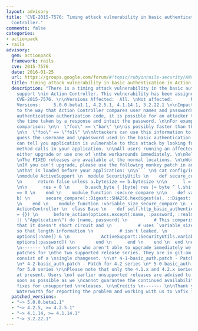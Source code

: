 ```yaml
---
layout: advisory
title: 'CVE-2015-7576: Timing attack vulnerability in basic authentication in Action
  Controller.'
comments: false
categories:
- actionpack
- rails
advisory:
  gem: actionpack
  framework: rails
  cve: 2015-7576
  date: 2016-01-25
  url: https://groups.google.com/forum/#!topic/rubyonrails-security/ANv0HDHEC3k
  title: Timing attack vulnerability in basic authentication in Action Controller.
  description: "There is a timing attack vulnerability in the basic authentication
    support \nin Action Controller. This vulnerability has been assigned the CVE \nidentifier
    CVE-2015-7576. \n\nVersions Affected:  All. \nNot affected:       None. \nFixed
    Versions:     5.0.0.beta1.1, 4.2.5.1, 4.1.14.1, 3.2.22.1 \n\nImpact \n------ \nDue
    to the way that Action Controller compares user names and passwords in \nbasic
    authentication authorization code, it is possible for an attacker to \nanalyze
    the time taken by a response and intuit the password. \n\nFor example, this string
    comparison: \n\n  \"foo\" == \"bar\" \n\nis possibly faster than this comparison:
    \n\n  \"foo\" == \"fo1\" \n\nAttackers can use this information to attempt to
    guess the username and \npassword used in the basic authentication system. \n\nYou
    can tell you application is vulnerable to this attack by looking for \n`http_basic_authenticate_with`
    method calls in your application. \n\nAll users running an affected release should
    either upgrade or use one of \nthe workarounds immediately. \n\nReleases \n--------
    \nThe FIXED releases are available at the normal locations. \n\nWorkarounds \n-----------
    \nIf you can't upgrade, please use the following monkey patch in an initializer
    \nthat is loaded before your application: \n\n``` \n$ cat config/initializers/basic_auth_fix.rb
    \nmodule ActiveSupport \n  module SecurityUtils \n    def secure_compare(a, b)
    \n      return false unless a.bytesize == b.bytesize \n\n      l = a.unpack \"C#{a.bytesize}\"
    \n\n      res = 0 \n      b.each_byte { |byte| res |= byte ^ l.shift } \n      res
    == 0 \n    end \n    module_function :secure_compare \n\n    def variable_size_secure_compare(a,
    b) \n      secure_compare(::Digest::SHA256.hexdigest(a), ::Digest::SHA256.hexdigest(b))
    \n    end \n    module_function :variable_size_secure_compare \n  end \nend \n\nmodule
    ActionController \n  class Base \n    def self.http_basic_authenticate_with(options
    = {}) \n      before_action(options.except(:name, :password, :realm)) do \n        authenticate_or_request_with_http_basic(options[:realm]
    || \"Application\") do |name, password| \n          # This comparison uses & so
    that it doesn't short circuit and \n          # uses `variable_size_secure_compare`
    so that length information \n          # isn't leaked. \n          ActiveSupport::SecurityUtils.variable_size_secure_compare(name,
    options[:name]) & \n            ActiveSupport::SecurityUtils.variable_size_secure_compare(password,
    options[:password]) \n        end \n      end \n    end \n  end \nend \n``` \n\n\nPatches
    \n------- \nTo aid users who aren't able to upgrade immediately we have provided
    patches for \nthe two supported release series. They are in git-am format and
    consist of a \nsingle changeset. \n\n* 4-1-basic_auth.patch - Patch for 4.1 series
    \n* 4-2-basic_auth.patch - Patch for 4.2 series \n* 5-0-basic_auth.patch - Patch
    for 5.0 series \n\nPlease note that only the 4.1.x and 4.2.x series are supported
    at present. Users \nof earlier unsupported releases are advised to upgrade as
    soon as possible as we \ncannot guarantee the continued availability of security
    fixes for unsupported \nreleases. \n\nCredits \n------- \n\nThank you to Daniel
    Waterworth for reporting the problem and working with us to \nfix it.\n"
  patched_versions:
  - "~> 5.0.0.beta1.1"
  - "~> 4.2.5, >= 4.2.5.1"
  - "~> 4.1.14, >= 4.1.14.1"
  - "~> 3.2.22.1"
---
```

